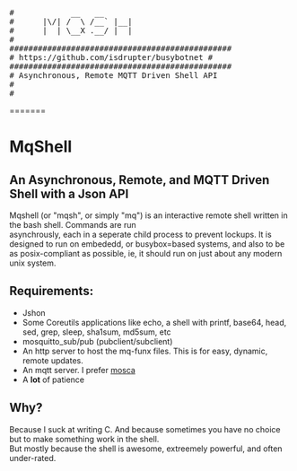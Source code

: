 <pre>
#            __   __                     
#      |\/| /  \ /__` |__|               
#      |  | \__X .__/ |  |               
#                                        
###############################################
# https://github.com/isdrupter/busybotnet #
###############################################
# Asynchronous, Remote MQTT Driven Shell API
#
#
</pre>
=======
# MqShell
## An Asynchronous, Remote, and MQTT Driven Shell with a Json API

Mqshell (or "mqsh", or simply "mq") is an interactive remote shell written in the bash shell. Commands are run <br>
asynchrously, each in a seperate child process to prevent lockups. It is designed to run on embededd, or busybox=based 
systems, and also to be as posix-compliant as possible, ie, it should run on just about any modern unix system. 


## Requirements:
- Jshon
- Some Coreutils applications like echo, a shell with printf, base64, head, sed, grep, sleep, sha1sum, md5sum, etc
- mosquitto_sub/pub (pubclient/subclient)
- An http server to host the mq-funx files. This is for easy, dynamic, remote updates.
- An mqtt server. I prefer [mosca](https://github.com/mcollina/mosca)
- A **lot** of patience

## Why? 

Because I suck at writing C. And because sometimes you have no choice but to make something work in the shell. <br>
But mostly because the shell is awesome, extreemely powerful, and often under-rated. 
